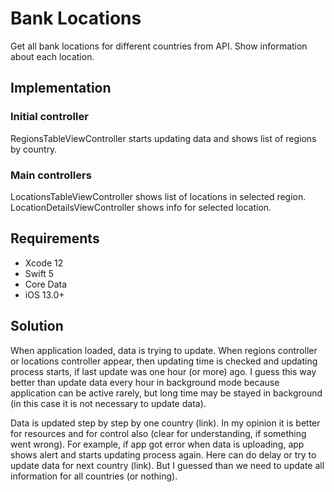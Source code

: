 # Bank Locations

Get all bank locations for different countries from API. 
Show information about each location.

## Implementation

### Initial controller

RegionsTableViewController starts updating data and shows list of regions by country.

### Main controllers

LocationsTableViewController shows list of locations in selected region.
LocationDetailsViewController shows info for selected location.

## Requirements

 - Xcode 12
 - Swift 5
 - Core Data
 - iOS 13.0+

## Solution

When application loaded, data is trying to update. When regions controller or locations controller appear, then updating time is checked and updating process starts, if last update was one hour (or more) ago. I guess this way better than update data every hour in background mode because application can be active rarely, but long time may be stayed in background (in this case it is not necessary to update data).

Data is updated step by step by one country (link). In my opinion it is better for resources and for control also (clear for understanding, if something went wrong). For example, if app got error when data is uploading, app shows alert and starts updating process again. Here can do delay or try to update data for next country (link). But I guessed than we need to update all information for all countries (or nothing).